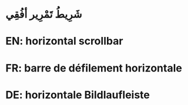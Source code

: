 # شَرِيطُ تَمْرِير أفُقِي

# EN: horizontal scrollbar

# FR: barre de défilement horizontale

# DE: horizontale Bildlaufleiste
